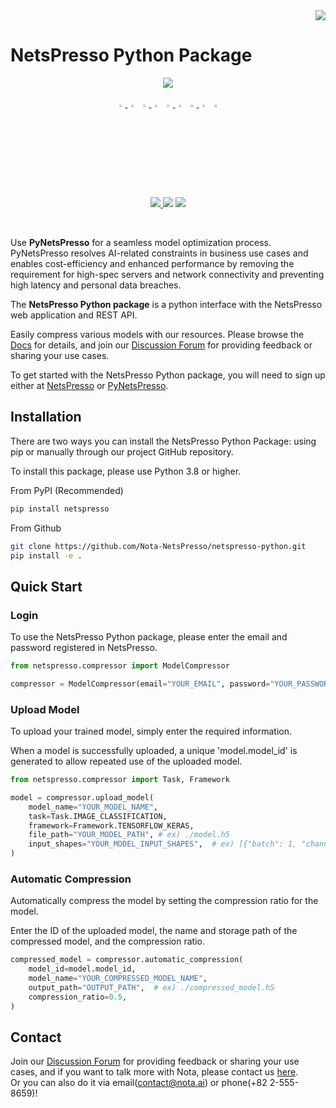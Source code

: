<div align=right>
  <a href="https://hits.seeyoufarm.com"><img src="https://hits.seeyoufarm.com/api/count/incr/badge.svg?url=https%3A%2F%2Fgithub.com%2FNota-NetsPresso%2Fnetspresso-python&count_bg=%2323E7E7E7&title_bg=%23555555&icon=&icon_color=%23E7E7E7&title=hits&edge_flat=false"/></a>
</div>

# NetsPresso Python Package

<div align="center">
    <img src="https://netspresso-docs-imgs.s3.ap-northeast-2.amazonaws.com/imgs/banner/pynp_main.png"/>
</div>
</br>

<div align="center">
    <a href="https://github.com/Nota-NetsPresso">
        <img alt="github" src="https://netspresso-docs-imgs.s3.ap-northeast-2.amazonaws.com/imgs/common/github.png" width="3%">
    </a>
    <img src="https://netspresso-docs-imgs.s3.ap-northeast-2.amazonaws.com/imgs/common/logo-transparent.png" width="3%"/>
    <a href="https://www.facebook.com/NotaAI">
        <img alt="facebook" src="https://netspresso-docs-imgs.s3.ap-northeast-2.amazonaws.com/imgs/common/facebook.png" width="3%">
    </a>
    <img src="https://netspresso-docs-imgs.s3.ap-northeast-2.amazonaws.com/imgs/common/logo-transparent.png" width="3%"/>
    <a href="https://twitter.com/nota_ai">
        <img alt="twitter" src="https://netspresso-docs-imgs.s3.ap-northeast-2.amazonaws.com/imgs/common/twitter.png" width="3%">
    </a>
    <img src="https://netspresso-docs-imgs.s3.ap-northeast-2.amazonaws.com/imgs/common/logo-transparent.png" width="3%"/>
    <a href="https://www.youtube.com/channel/UCeewYFAqb2EqwEXZCfH9DVQ">
        <img alt="youtube" src="https://netspresso-docs-imgs.s3.ap-northeast-2.amazonaws.com/imgs/common/youtube.png" width="3%">
    </a>
    <img src="https://netspresso-docs-imgs.s3.ap-northeast-2.amazonaws.com/imgs/common/logo-transparent.png" width="3%"/>
    <a href="https://www.linkedin.com/company/nota-incorporated">
        <img alt="youtube" src="https://netspresso-docs-imgs.s3.ap-northeast-2.amazonaws.com/imgs/common/linkedin.png" width="3%">
    </a>
</div>
</br>

<div align="center">
    <p align="center">
        <a href="https://www.python.org/downloads/" target="_blank"><img src="https://img.shields.io/badge/python-3.8%20%7C%203.9%20%7C%203.10-blue" />
        <a href="https://www.tensorflow.org/install/pip" target="_blank"><img src="https://img.shields.io/badge/TensorFlow-2.3.x ~ 2.5.x.-FF6F00?style=flat&logo=tensorflow&logoColor=#FF6F00&link=https://www.tensorflow.org/install/pip"/></a>
        <a href="https://pytorch.org/" target="_blank"><img src="https://img.shields.io/badge/PyTorch-1.11.x ~ 1.13.x.-EE4C2C?style=flat&logo=pytorch&logoColor=#EE4C2C"/></a>
    </p>
</div>
</br>

Use **PyNetsPresso** for a seamless model optimization process. 
PyNetsPresso resolves AI-related constraints in business use cases and enables cost-efficiency and enhanced performance by removing the requirement for high-spec servers and network connectivity and preventing high latency and personal data breaches.

The **NetsPresso Python package** is a python interface with the NetsPresso web application and REST API.

Easily compress various models with our resources. Please browse the [Docs] for details, and join our [Discussion Forum] for providing feedback or sharing your use cases.

To get started with the NetsPresso Python package, you will need to sign up either at [NetsPresso] or [PyNetsPresso].</a>


## Installation

There are two ways you can install the NetsPresso Python Package: using pip or manually through our project GitHub repository.

To install this package, please use Python 3.8 or higher.

From PyPI (Recommended)
```bash
pip install netspresso
```

From Github
```bash
git clone https://github.com/Nota-NetsPresso/netspresso-python.git
pip install -e .
```

## Quick Start

### Login

To use the NetsPresso Python package, please enter the email and password registered in NetsPresso.

```python
from netspresso.compressor import ModelCompressor

compressor = ModelCompressor(email="YOUR_EMAIL", password="YOUR_PASSWORD")
```

### Upload Model

To upload your trained model, simply enter the required information. 

When a model is successfully uploaded, a unique 'model.model_id' is generated to allow repeated use of the uploaded model.

```python
from netspresso.compressor import Task, Framework

model = compressor.upload_model(
    model_name="YOUR_MODEL_NAME",
    task=Task.IMAGE_CLASSIFICATION,
    framework=Framework.TENSORFLOW_KERAS,
    file_path="YOUR_MODEL_PATH", # ex) ./model.h5
    input_shapes="YOUR_MODEL_INPUT_SHAPES",  # ex) [{"batch": 1, "channel": 3, "dimension": [32, 32]}]
)
```

### Automatic Compression

Automatically compress the model by setting the compression ratio for the model.

Enter the ID of the uploaded model, the name and storage path of the compressed model, and the compression ratio.

```python
compressed_model = compressor.automatic_compression(
    model_id=model.model_id,
    model_name="YOUR_COMPRESSED_MODEL_NAME",
    output_path="OUTPUT_PATH",  # ex) ./compressed_model.h5
    compression_ratio=0.5,
)
```

## Contact

Join our [Discussion Forum] for providing feedback or sharing your use cases, and if you want to talk more with Nota, please contact us [here].</br>
Or you can also do it via email([contact@nota.ai]) or phone(+82 2-555-8659)!


[Docs]: https://nota-netspresso.github.io/netspresso-python-docs/build/html/index.html
[Discussion Forum]: https://github.com/orgs/Nota-NetsPresso/discussions
[NetsPresso]: https://netspresso.ai?utm_source=git_comp&utm_medium=text_np&utm_campaign=py_launch
[PyNetsPresso]: https://py.netspresso.ai/?utm_source=git_comp&utm_medium=text_py&utm_campaign=py_launch
[here]: https://www.nota.ai/contact-us
[contact@nota.ai]: mailto:contact@nota.ai
